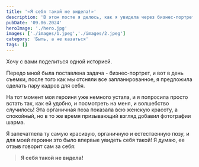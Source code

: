 ```yaml
---
title: '«Я себя такой не видела!»'
description: 'В этом посте я делюсь, как я увидела через бизнес-портрет то, что прячется внутри'
pubDate: '09.06.2024'
heroImage: './hero.jpg'
images: ['./images/1.jpeg','./images/2.jpeg']
category: 'Быть, а не казаться'
tags: []
---
```




Хочу с вами поделиться одной историей.

Передо мной была поставлена задача - бизнес-портрет, и вот в день съемки, после того как мы отсняли все запланированное, я предложила сделать пару кадров для себя.

На тот момент моя героиня уже немного устала, и я попросила просто встать так, как ей удобно, и посмотреть на меня, и волшебство случилось! Эта органичная поза показала всю женскую красоту, а спокойный, но в то же время призывающий взгляд добавил фотографии шарма. 

Я запечатлела ту самую красивую, органичную и естественную позу, и для моей героини это было впервые увидеть себя такой! Я думаю, ее отзыв говорит сам за себя: 

> **Я себя такой не видела!**
